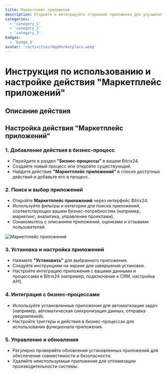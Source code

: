```yaml
---
title: Маркетплейс приложений
description: Откройте и интегрируйте сторонние приложения для улучшения вашего бизнеса.
categories: 
  - 'category_1'
  - 'category_2'
  - 'category_3'
badges:
  - 'badge_3'
avatar: '/activities/AppMarketplace.webp'
---
```

# Инструкция по использованию и настройке действия "Маркетплейс приложений"

## Описание действия

## **Настройка действия "Маркетплейс приложений"**

### 1. Добавление действия в бизнес-процесс
- Перейдите в раздел **"Бизнес-процессы"** в вашем Bitrix24.
- Создайте новый процесс или откройте существующий.
- Найдите действие **"Маркетплейс приложений"** в списке доступных действий и добавьте его в процесс.

### 2. Поиск и выбор приложений
- Откройте **Маркетплейс приложений** через интерфейс Bitrix24.
- Используйте фильтры и категории для поиска приложений, соответствующих вашим бизнес-потребностям (например, маркетинг, аналитика, управление проектами).
- Ознакомьтесь с описанием приложений, оценками и отзывами пользователей.

![Маркетплейс приложений](/activities/AppMarketplace.webp)

### 3. Установка и настройка приложений
- Нажмите **"Установить"** для выбранного приложения.
- Следуйте инструкциям на экране для завершения установки.
- Настройте интеграцию приложения с вашими данными и процессами в Bitrix24 (например, подключение к CRM, настройка API).

### 4. Интеграция с бизнес-процессами
- Используйте установленные приложения для автоматизации задач (например, автоматическая синхронизация данных, отправка уведомлений).
- Настройте триггеры и действия в бизнес-процессах для использования функционала приложения.

### 5. Управление и обновления
- Регулярно проверяйте обновления установленных приложений для обеспечения совместимости и безопасности.
- Удаляйте неиспользуемые приложения для оптимизации производительности системы.